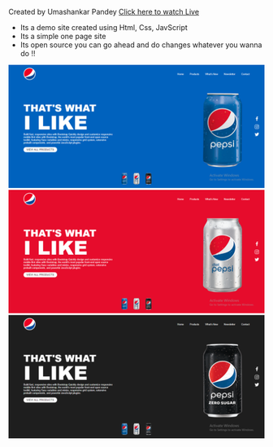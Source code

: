 Created by Umashankar Pandey
<a href="https://umashankar-pandey-portfolio.netlify.app">Click here to watch Live</a>

- Its a demo site created using Html, Css, JavScript
- Its a simple one page site
- Its open source you can go ahead and do changes whatever you wanna do !!

<img src="ss3.png"/>
<img src="ss2.png"/>
<img src="ss1.png"/>
